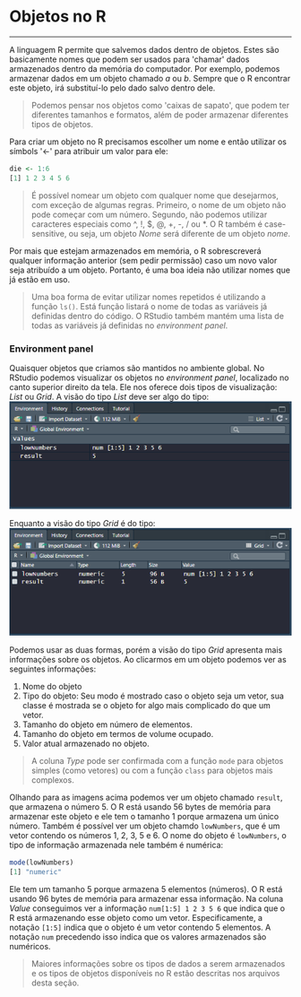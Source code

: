 # Objetos no R
---
A linguagem R permite que salvemos dados dentro de objetos. Estes são basicamente nomes que podem ser usados para 'chamar' dados armazenados dentro da memória do computador. Por exemplo, podemos armazenar dados em um objeto chamado _a_ ou _b_. Sempre que o R encontrar este objeto, irá substituí-lo pelo dado salvo dentro dele.
> Podemos pensar nos objetos como 'caixas de sapato', que podem ter diferentes tamanhos e formatos, além de poder armazenar diferentes tipos de objetos.

Para criar um objeto no R precisamos escolher um nome e então utilizar os símbols '<-' para atribuir um valor para ele:
```R
die <- 1:6
[1] 1 2 3 4 5 6
```

> É possível nomear um objeto com qualquer nome que desejarmos, com exceção de algumas regras. Primeiro, o nome de um objeto não pode começar com um número. Segundo, não podemos utilizar caracteres especiais como ^, !, $, @, +, -, / ou *.
> O R também é case-sensitive, ou seja, um objeto _Nome_ será diferente de um objeto _nome_.

Por mais que estejam armazenados em memória, o R sobrescreverá qualquer informação anterior (sem pedir permissão) caso um novo valor seja atribuído a um objeto. Portanto, é uma boa ideia não utilizar nomes que já estão em uso.
> Uma boa forma de evitar utilizar nomes repetidos é utilizando a função ```ls()```. Está função listará o nome de todas as variáveis já definidas dentro do código.
> O RStudio também mantém uma lista de todas as variáveis já definidas no _environment panel_.

### Environment panel
Quaisquer objetos que criamos são mantidos no ambiente global. No RStudio podemos visualizar os objetos no _environment panel_, localizado no canto superior direito da tela. Ele nos oferece dois tipos de visualização: _List_ ou _Grid_. 
A visão do tipo _List_ deve ser algo do tipo:
![List view](00_images/EnvironmentPanel_ListView.png "List view")

Enquanto a visão do tipo _Grid_ é do tipo:
![Grid view](00_images/EnvironmentPanel_GridView.png "Grid view")

Podemos usar as duas formas, porém a visão do tipo _Grid_ apresenta mais informações sobre os objetos. Ao clicarmos em um objeto podemos ver as seguintes informações:
1. Nome do objeto
2. Tipo do objeto: Seu modo é mostrado caso o objeto seja um vetor, sua classe é mostrada se o objeto for algo mais complicado do que um vetor.
3. Tamanho do objeto em número de elementos.
4. Tamanho do objeto em termos de volume ocupado.
5. Valor atual armazenado no objeto.

>A coluna _Type_ pode ser confirmada com a função ```mode``` para objetos simples (como vetores) ou com a função ```class``` para objetos mais complexos.

Olhando para as imagens acima podemos ver um objeto chamado ```result```, que armazena o número 5. O R está usando 56 bytes de memória para armazenar este objeto e ele tem o tamanho 1 porque armazena um único número.
Também é possível ver um objeto chamdo ```lowNumbers```, que é um vetor contendo os números 1, 2, 3, 5 e 6. O nome do objeto é ```lowNumbers```, o tipo de informação armazenada nele também é numérica:
```R
mode(lowNumbers)
[1] "numeric"
```
Ele tem um tamanho 5 porque armazena 5 elementos (números). O R está usando 96 bytes de memória para armazenar essa informação. Na coluna _Value_ conseguimos ver a informação ```num[1:5] 1 2 3 5 6``` que indica que o R está armazenando esse objeto como um vetor. Especificamente, a notação ```[1:5]``` indica que o objeto é um vetor contendo 5 elementos. A notação ```num``` precedendo isso indica que os valores armazenados são numéricos.

>Maiores informações sobre os tipos de dados a serem armazenados e os tipos de objetos disponíveis no R estão descritas nos arquivos desta seção.